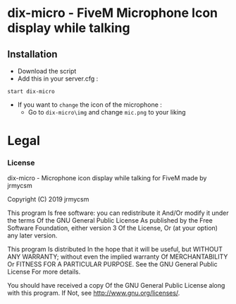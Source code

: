 # dix-micro - FiveM Microphone Icon display while talking

## Installation
- Download the script
- Add this in your server.cfg :

```
start dix-micro
```

-  If you want to `change` the icon of the microphone :
   * Go to `dix-micro\img` and change `mic.png` to your liking

# Legal
### License
dix-micro - Microphone icon display while talking for FiveM made by jrmycsm

Copyright (C) 2019 jrmycsm

This program Is free software: you can redistribute it And/Or modify it under the terms Of the GNU General Public License As published by the Free Software Foundation, either version 3 Of the License, Or (at your option) any later version.

This program Is distributed In the hope that it will be useful, but WITHOUT ANY WARRANTY; without even the implied warranty Of MERCHANTABILITY Or FITNESS FOR A PARTICULAR PURPOSE. See the GNU General Public License For more details.

You should have received a copy Of the GNU General Public License along with this program. If Not, see http://www.gnu.org/licenses/.
